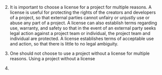 2. It is important to choose a license for a project for multiple reasons. A license is useful for protecting the rights of the creators and developers of a project, so that external parties cannot unfairy or unjustly use or abuse any part of a project. A license can also establish terms regarding use, warranty, and safety so that in the event of an external party seeks legal action against a project team or individual, the project team and individual are protected. A license establishes terms of acceptable use and action, so that there is little to no legal ambiguity.

3. One should not choose to use a project without a license for multiple reasons. Using a project without a license 

4. 
